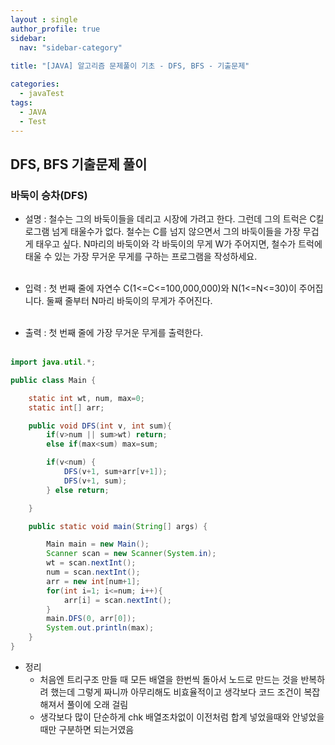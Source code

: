 ```yaml
---
layout : single
author_profile: true
sidebar: 
  nav: "sidebar-category"
  
title: "[JAVA] 알고리즘 문제풀이 기초 - DFS, BFS - 기출문제"

categories:
  - javaTest
tags:
  - JAVA
  - Test
---
```

	
## DFS, BFS 기출문제 풀이

### 바둑이 승차(DFS)

- 설명 : 철수는 그의 바둑이들을 데리고 시장에 가려고 한다. 그런데 그의 트럭은 C킬로그램 넘게 태울수가 없다. 철수는 C를 넘지 않으면서 그의 바둑이들을 가장 무겁게 태우고 싶다. N마리의 바둑이와 각 바둑이의 무게 W가 주어지면, 철수가 트럭에 태울 수 있는 가장 무거운 무게를 구하는 프로그램을 작성하세요.<br> <br> 

- 입력 : 첫 번째 줄에 자연수 C(1<=C<=100,000,000)와 N(1<=N<=30)이 주어집니다. 둘째 줄부터 N마리 바둑이의 무게가 주어진다.<br> <br> 

- 출력 : 첫 번째 줄에 가장 무거운 무게를 출력한다.<br> <br> 

``` java
import java.util.*;

public class Main {

    static int wt, num, max=0;
    static int[] arr;

    public void DFS(int v, int sum){
        if(v>num || sum>wt) return;
        else if(max<sum) max=sum;

        if(v<num) {
            DFS(v+1, sum+arr[v+1]);
            DFS(v+1, sum);
        } else return;

    }

    public static void main(String[] args) {

        Main main = new Main();
        Scanner scan = new Scanner(System.in);
        wt = scan.nextInt();
        num = scan.nextInt();
        arr = new int[num+1];
        for(int i=1; i<=num; i++){
            arr[i] = scan.nextInt();
        }
        main.DFS(0, arr[0]);
        System.out.println(max);
    }
}
```

- 정리<br> 
	- 처음엔 트리구조 만들 때 모든 배열을 한번씩 돌아서 노드로 만드는 것을 반복하려 했는데 그렇게 짜니까 아무리해도 비효율적이고 생각보다 코드 조건이 복잡해져서 풀이에 오래 걸림<br> 
	- 생각보다 많이 단순하게 chk 배열조차없이 이전처럼 합계 넣었을때와 안넣었을때만 구분하면 되는거였음<br> 
